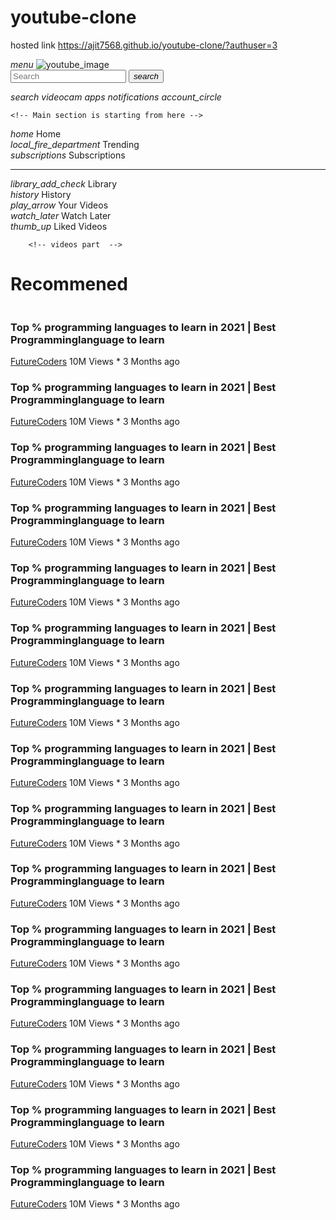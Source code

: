 # youtube-clone
hosted link
https://ajit7568.github.io/youtube-clone/?authuser=3
<!DOCTYPE html>
<html lang="en">
<head>
    <meta charset="UTF-8">
    <meta name="viewport" content="width=device-width, initial-scale=1.0">
    <title>YouTube Clone</title>
    <link href="https://fonts.googleapis.com/icon?family=Material+Icons" rel="stylesheet" />
    <link rel="stylesheet" href="./style.css">
</head>
<style>

*{
    margin: 0;
    padding: 0;
    box-sizing: border-box;
}

body{
    font-family: 'Roboto','sans-serif';
}

/* header */

.material-icons{
    color: rgb(96,96,96);
}

.header{
    display: flex;
    justify-content: space-between;
    align-items: center;
    height: 70px;
    padding: 15px;
}

.header_left{
    display: flex;
    align-items: center;
}

.header_left img{
    width: 50px;
    margin-left: 10px;
}

.header_left i{
    padding: 0 10px;
    cursor: pointer;
}

.header_search form{
    border: 1px solid #ddd;
    height: 35px;
    margin: 0;
    padding: 0;
    display: flex;
}

.header_search input{
    width: 500px;
    padding: 10px;
    margin: 0;
    height: 100%;
    border: none;
    border-radius: 0;
}

.header_search button{
    padding: 0;
    margin: 0;
    height: 100%;
    border: none;
    border-radius: 0;
    /* width: 50px; */
}

.main{
    display: flex;
    overflow: hidden;
    height: calc(100vh - 70px);
}

.sidebar{
    height: 100%;
    width: 230px;
    background-color: white;
    overflow-y: scroll;
}

.sidebar_categories{
    width: 100%;
    display: flex;
    flex-direction: column;
    margin-bottom: 15px;
    margin-top: 15px;
}

.sidebar_category{
    display: flex;
    align-items: center;
    padding: 15px 25px;
}

.sidebar_category span{
    margin-left: 15px;
}

.sidebar_category:hover{
    background-color: #e5e5e5;
    cursor: pointer;
}

.sidebar::-webkit-scrollbar{
    display:none
}

hr{
    height: 1px;
    background-color: #e5e5e5;
    border: none;
}

.videos{
    background-color: #f9f9f9;
    width: 100%;
    height: 100%;
    overflow-y: scroll;
    padding: 15px 15px;
    border-top: 1px solid #ddd;
}

.videos_conatiner{
    display: flex;
    flex-direction: row;
    justify-content: space-around;
    flex-wrap: wrap;
}

.video{
    width: 310px;
    margin-bottom: 30px;
}

.video_thumbnail{
    width: 100%;
    height: 170px;
}

.video_thumbnail img{
    object-fit: cover;
    height: 100%;
    width: 100%;
}

.author img{
    object-fit: cover;
    border-radius: 50%;
    height: 40px;
    width: 40px;
    margin-right: 10px;
}

.video_details{
    display: flex;
    flex-direction: row;
    margin-top: 5px;
}

.title{
    display: flex;
    flex-direction: column;
}

title h3{
    color: rgb(3,3,3);
   line-height: 18px;
   font-size: 14px;
   margin-bottom: 6px; 
}

.title a,span{
    text-decoration: none;
    color: rgb(96,96,96);
    font-size: 14px;
}

h1{
    font-size: 20px;
    margin-bottom: 10px;
    color: rgb(3,3,3);
}
</style>
<body>
    <!-- header of yt -->
    <div class="header">
        <div class="header_left">
            <i class="material-icons">menu</i>
            <img src="https://play-lh.googleusercontent.com/lMoItBgdPPVDJsNOVtP26EKHePkwBg-PkuY9NOrc-fumRtTFP4XhpUNk_22syN4Datc" alt="youtube_image">
        </div>

  <div class="header_search">
            <form action="">
                <input type="text" placeholder="Search">
                <button><i class="material-icons">search</i></button>
            </form>
        </div>

  <div class="header_icons">
            <i class="material-icons">search</i>
            <i class="material-icons">videocam</i>
            <i class="material-icons">apps</i>
            <i class="material-icons">notifications</i>
            <i class="material-icons">account_circle</i>
        </div>
    </div>
    <!-- header ends -->

    <!-- Main section is starting from here -->
  <div class="main">
        <!-- Side section is starting from here -->
        <div class="sidebar">
            <div class="sidebar_categories">
                <div class="sidebar_category">
                    <i class="material-icons">home</i>
                    <span>Home</span>
                </div>
                <div class="sidebar_category">
                    <i class="material-icons">local_fire_department</i>
                    <span>Trending</span>
                </div>
                <div class="sidebar_category">
                    <i class="material-icons">subscriptions</i>
                    <span>Subscriptions</span>
                </div>
            </div>
            <hr>

   <div class="sidebar_categories">
                <div class="sidebar_category">
                    <i class="material-icons">library_add_check</i>
                    <span>Library</span>
                </div>
                <div class="sidebar_category">
                    <i class="material-icons">history</i>
                    <span>History</span>
                </div>
                <div class="sidebar_category">
                    <i class="material-icons">play_arrow</i>
                    <span>Your Videos</span>
                </div>
                <div class="sidebar_category">
                    <i class="material-icons">watch_later</i>
                    <span>Watch Later</span>
                </div>
                <div class="sidebar_category">
                    <i class="material-icons">thumb_up</i>
                    <span>Liked Videos</span>
                </div>
            </div>
        </div>

        <!-- videos part  -->
  <div class="videos">
            <h1>Recommened</h1>
            <div class="videos_conatiner">
                <!-- single video is tarting form here -->
                <div class="video">
                    <div class="video_thumbnail">
                        <img src="https://img.youtube.com/vi/PpXUTUXU7Qc/maxresdefault.jpg" alt="">
                    </div>
                    <div class="video_details">
                        <div class="author">
                            <img src="http://aninex.com/images/srvc/web_de_icon.png" alt="">
                        </div>
                        <div class="title">
                            <h3>
                                Top % programming languages to learn in 2021 | Best Programminglanguage to learn
                            </h3>
                            <a href="">FutureCoders</a>
                            <span>10M Views * 3 Months ago</span>
                        </div>
                    </div>
                </div>
                <div class="video">
                    <div class="video_thumbnail">
                        <img src="https://img.youtube.com/vi/PpXUTUXU7Qc/maxresdefault.jpg" alt="">
                    </div>
                    <div class="video_details">
                        <div class="author">
                            <img src="http://aninex.com/images/srvc/web_de_icon.png" alt="">
                        </div>
                        <div class="title">
                            <h3>
                                Top % programming languages to learn in 2021 | Best Programminglanguage to learn
                            </h3>
                            <a href="">FutureCoders</a>
                            <span>10M Views * 3 Months ago</span>
                        </div>
                    </div>
                </div>
                <div class="video">
                    <div class="video_thumbnail">
                        <img src="https://img.youtube.com/vi/PpXUTUXU7Qc/maxresdefault.jpg" alt="">
                    </div>
                    <div class="video_details">
                        <div class="author">
                            <img src="http://aninex.com/images/srvc/web_de_icon.png" alt="">
                        </div>
                        <div class="title">
                            <h3>
                                Top % programming languages to learn in 2021 | Best Programminglanguage to learn
                            </h3>
                            <a href="">FutureCoders</a>
                            <span>10M Views * 3 Months ago</span>
                        </div>
                    </div>
                </div>
                <div class="video">
                    <div class="video_thumbnail">
                        <img src="https://img.youtube.com/vi/PpXUTUXU7Qc/maxresdefault.jpg" alt="">
                    </div>
                    <div class="video_details">
                        <div class="author">
                            <img src="http://aninex.com/images/srvc/web_de_icon.png" alt="">
                        </div>
                        <div class="title">
                            <h3>
                                Top % programming languages to learn in 2021 | Best Programminglanguage to learn
                            </h3>
                            <a href="">FutureCoders</a>
                            <span>10M Views * 3 Months ago</span>
                        </div>
                    </div>
                </div>
                <div class="video">
                    <div class="video_thumbnail">
                        <img src="https://img.youtube.com/vi/PpXUTUXU7Qc/maxresdefault.jpg" alt="">
                    </div>
                    <div class="video_details">
                        <div class="author">
                            <img src="http://aninex.com/images/srvc/web_de_icon.png" alt="">
                        </div>
                        <div class="title">
                            <h3>
                                Top % programming languages to learn in 2021 | Best Programminglanguage to learn
                            </h3>
                            <a href="">FutureCoders</a>
                            <span>10M Views * 3 Months ago</span>
                        </div>
                    </div>
                </div>
                <div class="video">
                    <div class="video_thumbnail">
                        <img src="https://img.youtube.com/vi/PpXUTUXU7Qc/maxresdefault.jpg" alt="">
                    </div>
                    <div class="video_details">
                        <div class="author">
                            <img src="http://aninex.com/images/srvc/web_de_icon.png" alt="">
                        </div>
                        <div class="title">
                            <h3>
                                Top % programming languages to learn in 2021 | Best Programminglanguage to learn
                            </h3>
                            <a href="">FutureCoders</a>
                            <span>10M Views * 3 Months ago</span>
                        </div>
                    </div>
                </div>
                <div class="video">
                    <div class="video_thumbnail">
                        <img src="https://img.youtube.com/vi/PpXUTUXU7Qc/maxresdefault.jpg" alt="">
                    </div>
                    <div class="video_details">
                        <div class="author">
                            <img src="http://aninex.com/images/srvc/web_de_icon.png" alt="">
                        </div>
                        <div class="title">
                            <h3>
                                Top % programming languages to learn in 2021 | Best Programminglanguage to learn
                            </h3>
                            <a href="">FutureCoders</a>
                            <span>10M Views * 3 Months ago</span>
                        </div>
                    </div>
                </div>
                <div class="video">
                    <div class="video_thumbnail">
                        <img src="https://img.youtube.com/vi/PpXUTUXU7Qc/maxresdefault.jpg" alt="">
                    </div>
                    <div class="video_details">
                        <div class="author">
                            <img src="http://aninex.com/images/srvc/web_de_icon.png" alt="">
                        </div>
                        <div class="title">
                            <h3>
                                Top % programming languages to learn in 2021 | Best Programminglanguage to learn
                            </h3>
                            <a href="">FutureCoders</a>
                            <span>10M Views * 3 Months ago</span>
                        </div>
                    </div>
                </div>
                <div class="video">
                    <div class="video_thumbnail">
                        <img src="https://img.youtube.com/vi/PpXUTUXU7Qc/maxresdefault.jpg" alt="">
                    </div>
                    <div class="video_details">
                        <div class="author">
                            <img src="http://aninex.com/images/srvc/web_de_icon.png" alt="">
                        </div>
                        <div class="title">
                            <h3>
                                Top % programming languages to learn in 2021 | Best Programminglanguage to learn
                            </h3>
                            <a href="">FutureCoders</a>
                            <span>10M Views * 3 Months ago</span>
                        </div>
                    </div>
                </div>
                <div class="video">
                    <div class="video_thumbnail">
                        <img src="https://img.youtube.com/vi/PpXUTUXU7Qc/maxresdefault.jpg" alt="">
                    </div>
                    <div class="video_details">
                        <div class="author">
                            <img src="http://aninex.com/images/srvc/web_de_icon.png" alt="">
                        </div>
                        <div class="title">
                            <h3>
                                Top % programming languages to learn in 2021 | Best Programminglanguage to learn
                            </h3>
                            <a href="">FutureCoders</a>
                            <span>10M Views * 3 Months ago</span>
                        </div>
                    </div>
                </div>
                <div class="video">
                    <div class="video_thumbnail">
                        <img src="https://img.youtube.com/vi/PpXUTUXU7Qc/maxresdefault.jpg" alt="">
                    </div>
                    <div class="video_details">
                        <div class="author">
                            <img src="http://aninex.com/images/srvc/web_de_icon.png" alt="">
                        </div>
                        <div class="title">
                            <h3>
                                Top % programming languages to learn in 2021 | Best Programminglanguage to learn
                            </h3>
                            <a href="">FutureCoders</a>
                            <span>10M Views * 3 Months ago</span>
                        </div>
                    </div>
                </div>
                <div class="video">
                    <div class="video_thumbnail">
                        <img src="https://img.youtube.com/vi/PpXUTUXU7Qc/maxresdefault.jpg" alt="">
                    </div>
                    <div class="video_details">
                        <div class="author">
                            <img src="http://aninex.com/images/srvc/web_de_icon.png" alt="">
                        </div>
                        <div class="title">
                            <h3>
                                Top % programming languages to learn in 2021 | Best Programminglanguage to learn
                            </h3>
                            <a href="">FutureCoders</a>
                            <span>10M Views * 3 Months ago</span>
                        </div>
                    </div>
                </div>
                <div class="video">
                    <div class="video_thumbnail">
                        <img src="https://img.youtube.com/vi/PpXUTUXU7Qc/maxresdefault.jpg" alt="">
                    </div>
                    <div class="video_details">
                        <div class="author">
                            <img src="http://aninex.com/images/srvc/web_de_icon.png" alt="">
                        </div>
                        <div class="title">
                            <h3>
                                Top % programming languages to learn in 2021 | Best Programminglanguage to learn
                            </h3>
                            <a href="">FutureCoders</a>
                            <span>10M Views * 3 Months ago</span>
                        </div>
                    </div>
                </div>
                <div class="video">
                    <div class="video_thumbnail">
                        <img src="https://img.youtube.com/vi/PpXUTUXU7Qc/maxresdefault.jpg" alt="">
  </div>
                    <div class="video_details">
                        <div class="author">
                            <img src="http://aninex.com/images/srvc/web_de_icon.png" alt="">
                        </div>
                        <div class="title">
                            <h3>
                                Top % programming languages to learn in 2021 | Best Programminglanguage to learn
                            </h3>
                            <a href="">FutureCoders</a>
                            <span>10M Views * 3 Months ago</span>
                        </div>
                    </div>
                </div>
                <div class="video">
                    <div class="video_thumbnail">
                        <img src="https://img.youtube.com/vi/PpXUTUXU7Qc/maxresdefault.jpg" alt="">
                    </div>
                    <div class="video_details">
                        <div class="author">
                            <img src="http://aninex.com/images/srvc/web_de_icon.png" alt="">
                        </div>
                        <div class="title">
                            <h3>
                                Top % programming languages to learn in 2021 | Best Programminglanguage to learn
                            </h3>
                            <a href="">FutureCoders</a>
                            <span>10M Views * 3 Months ago</span>
                        </div>
                    </div>
                </div>
            </div>
        </div>
    </div>
</body>
</html>
